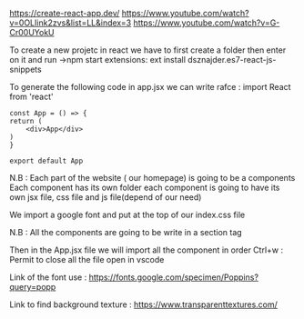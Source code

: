https://create-react-app.dev/
https://www.youtube.com/watch?v=0OLIink2zvs&list=LL&index=3
https://www.youtube.com/watch?v=G-Cr00UYokU


To create a new projetc in react we have to first create a folder then enter on it and run ->npm start
extensions:
ext install dsznajder.es7-react-js-snippets


To generate the following code in app.jsx we can write rafce :
    import React from 'react'

    const App = () => {
    return (
        <div>App</div>
    )
    }

    export default App

N.B : Each part of the website ( our homepage) is going to be a components
      Each component has its own folder
      each component is going to have its own jsx file, css file and js file(depend of our need)


We import a google font and put at the top of our index.css file

N.B : All the components are going to be write in a section tag

Then in the App.jsx file
we will import all the component in order 
Ctrl+w : Permit to close all the file open in vscode

Link of the font use : https://fonts.google.com/specimen/Poppins?query=popp

Link to find background texture : https://www.transparenttextures.com/
